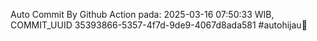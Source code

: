 Auto Commit By Github Action pada: 2025-03-16 07:50:33 WIB, COMMIT_UUID 35393866-5357-4f7d-9de9-4067d8ada581 #autohijau🗿
